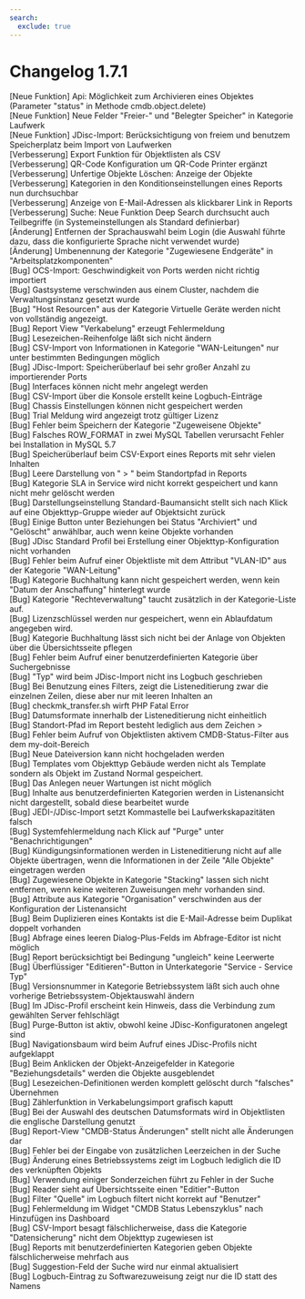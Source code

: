 ```yaml
---
search:
  exclude: true
---
```

# Changelog 1.7.1
<!-- cSpell:disable -->
<!-- markdownlint-disable MD052 -->
[Neue Funktion] Api: Möglichkeit zum Archivieren eines Objektes (Parameter "status" in Methode cmdb.object.delete)<br>
[Neue Funktion] Neue Felder "Freier-" und "Belegter Speicher" in Kategorie Laufwerk<br>
[Neue Funktion] JDisc-Import: Berücksichtigung von freiem und benutzem Speicherplatz beim Import von Laufwerken<br>
[Verbesserung]  Export Funktion für Objektlisten als CSV<br>
[Verbesserung]  QR-Code Konfiguration um QR-Code Printer ergänzt<br>
[Verbesserung]  Unfertige Objekte Löschen: Anzeige der Objekte<br>
[Verbesserung]  Kategorien in den Konditionseinstellungen eines Reports nun durchsuchbar<br>
[Verbesserung]  Anzeige von E-Mail-Adressen als klickbarer Link in Reports<br>
[Verbesserung]  Suche: Neue Funktion Deep Search durchsucht auch Teilbegriffe (in Systemeinstellungen als Standard definierbar)<br>
[Änderung]      Entfernen der Sprachauswahl beim Login (die Auswahl führte dazu, dass die konfigurierte Sprache nicht verwendet wurde)<br>
[Änderung]      Umbenennung der Kategorie "Zugewiesene Endgeräte" in "Arbeitsplatzkomponenten"<br>
[Bug]           OCS-Import: Geschwindigkeit von Ports werden nicht richtig importiert<br>
[Bug]           Gastsysteme verschwinden aus einem Cluster, nachdem die Verwaltungsinstanz gesetzt wurde<br>
[Bug]           "Host Resourcen" aus der Kategorie Virtuelle Geräte werden nicht von vollständig angezeigt.<br>
[Bug]           Report View "Verkabelung" erzeugt Fehlermeldung<br>
[Bug]           Lesezeichen-Reihenfolge läßt sich nicht ändern<br>
[Bug]           CSV-Import von Informationen in Kategorie "WAN-Leitungen" nur unter bestimmten Bedingungen möglich<br>
[Bug]           JDisc-Import: Speicherüberlauf bei sehr großer Anzahl zu importierender Ports<br>
[Bug]           Interfaces können nicht mehr angelegt werden<br>
[Bug]           CSV-Import über die Konsole erstellt keine Logbuch-Einträge<br>
[Bug]           Chassis Einstellungen können nicht gespeichert werden<br>
[Bug]           Trial Meldung wird angezeigt trotz gültiger Lizenz<br>
[Bug]           Fehler beim Speichern der Kategorie "Zugeweisene Objekte"<br>
[Bug]           Falsches ROW_FORMAT in zwei MySQL Tabellen verursacht Fehler bei Installation in MySQL 5.7<br>
[Bug]           Speicherüberlauf beim CSV-Export eines Reports mit sehr vielen Inhalten<br>
[Bug]           Leere Darstellung von " > " beim Standortpfad in Reports<br>
[Bug]           Kategorie SLA in Service wird nicht korrekt gespeichert und kann nicht mehr gelöscht werden<br>
[Bug]           Darstellungseinstellung Standard-Baumansicht stellt sich nach Klick auf eine Objekttyp-Gruppe wieder auf Objektsicht zurück<br>
[Bug]           Einige Button unter Beziehungen bei Status "Archiviert" und "Gelöscht" anwählbar, auch wenn keine Objekte vorhanden<br>
[Bug]           JDisc Standard Profil bei Erstellung einer Objekttyp-Konfiguration nicht vorhanden<br>
[Bug]           Fehler beim Aufruf einer Objektliste mit dem Attribut "VLAN-ID" aus der Kategorie "WAN-Leitung"<br>
[Bug]           Kategorie Buchhaltung kann nicht gespeichert werden, wenn kein "Datum der Anschaffung" hinterlegt wurde<br>
[Bug]           Kategorie "Rechteverwaltung" taucht zusätzlich in der Kategorie-Liste auf.<br>
[Bug]           Lizenzschlüssel werden nur gespeichert, wenn ein Ablaufdatum angegeben wird.<br>
[Bug]           Kategorie Buchhaltung lässt sich nicht bei der Anlage von Objekten über die Übersichtsseite pflegen<br>
[Bug]           Fehler beim Aufruf einer benutzerdefinierten Kategorie über Suchergebnisse<br>
[Bug]           "Typ" wird beim JDisc-Import nicht ins Logbuch geschrieben<br>
[Bug]           Bei Benutzung eines Filters, zeigt die Listeneditierung zwar die einzelnen Zeilen, diese aber nur mit leeren Inhalten an<br>
[Bug]           checkmk_transfer.sh wirft PHP Fatal Error<br>
[Bug]           Datumsformate innerhalb der Listeneditierung nicht einheitlich<br>
[Bug]           Standort-Pfad im Report besteht lediglich aus dem Zeichen ><br>
[Bug]           Fehler beim Aufruf von Objektlisten aktivem CMDB-Status-Filter aus dem my-doit-Bereich<br>
[Bug]           Neue Dateiversion kann nicht hochgeladen werden<br>
[Bug]           Templates vom Objekttyp Gebäude werden nicht als Template sondern als Objekt im Zustand Normal gespeichert.<br>
[Bug]           Das Anlegen neuer Wartungen ist nicht möglich<br>
[Bug]           Inhalte aus benutzerdefinierten Kategorien werden in Listenansicht nicht dargestellt, sobald diese bearbeitet wurde<br>
[Bug]           JEDI-/JDisc-Import setzt Kommastelle bei Laufwerkskapazitäten falsch<br>
[Bug]           Systemfehlermeldung nach Klick auf "Purge" unter "Benachrichtigungen"<br>
[Bug]           Kündigungsinformationen werden in Listeneditierung nicht auf alle Objekte übertragen, wenn die Informationen in der Zeile "Alle Objekte" eingetragen werden<br>
[Bug]           Zugewiesene Objekte in Kategorie "Stacking" lassen sich nicht entfernen, wenn keine weiteren Zuweisungen mehr vorhanden sind.<br>
[Bug]           Attribute aus Kategorie "Organisation" verschwinden aus der Konfiguration der Listenansicht<br>
[Bug]           Beim Duplizieren eines Kontakts ist die E-Mail-Adresse beim Duplikat doppelt vorhanden <br>
[Bug]           Abfrage eines leeren Dialog-Plus-Felds im Abfrage-Editor ist nicht möglich<br>
[Bug]           Report berücksichtigt bei Bedingung "ungleich" keine Leerwerte<br>
[Bug]           Überflüssiger "Editieren"-Button in Unterkategorie "Service - Service Typ"<br>
[Bug]           Versionsnummer in Kategorie Betriebssystem läßt sich auch ohne vorherige Betriebssystem-Objektauswahl ändern<br>
[Bug]           Im JDisc-Profil erscheint kein Hinweis, dass die Verbindung zum gewählten Server fehlschlägt<br>
[Bug]           Purge-Button ist aktiv, obwohl keine JDisc-Konfiguratonen angelegt sind<br>
[Bug]           Navigationsbaum wird beim Aufruf eines JDisc-Profils nicht aufgeklappt<br>
[Bug]           Beim Anklicken der Objekt-Anzeigefelder in Kategorie "Beziehungsdetails" werden die Objekte ausgeblendet<br>
[Bug]           Lesezeichen-Definitionen werden komplett gelöscht durch "falsches" Übernehmen<br>
[Bug]           Zählerfunktion in Verkabelungsimport grafisch kaputt<br>
[Bug]           Bei der Auswahl des deutschen Datumsformats wird in Objektlisten die englische Darstellung genutzt<br>
[Bug]           Report-View "CMDB-Status Änderungen" stellt nicht alle Änderungen dar<br>
[Bug]           Fehler bei der Eingabe von zusätzlichen Leerzeichen in der Suche<br>
[Bug]           Änderung eines Betriebssystems zeigt im Logbuch lediglich die ID des verknüpften Objekts<br>
[Bug]           Verwendung einiger Sonderzeichen führt zu Fehler in der Suche<br>
[Bug]           Reader sieht auf Übersichtsseite einen "Editier"-Button<br>
[Bug]           Filter "Quelle" im Logbuch filtert nicht korrekt auf "Benutzer"<br>
[Bug]           Fehlermeldung im Widget "CMDB Status Lebenszyklus" nach Hinzufügen ins Dashboard<br>
[Bug]           CSV-Import besagt fälschlicherweise, dass die Kategorie "Datensicherung" nicht dem Objekttyp zugewiesen ist<br>
[Bug]           Reports mit benutzerdefinierten Kategorien geben Objekte fälschlicherweise mehrfach aus<br>
[Bug]           Suggestion-Feld der Suche wird nur einmal aktualisiert<br>
[Bug]           Logbuch-Eintrag zu Softwarezuweisung zeigt nur die ID statt des Namens<br>
